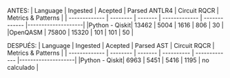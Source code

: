 ANTES:
| Language      | Ingested | Acepted | Parsed ANTLR4 | Circuit RQCR  | Metrics & Patterns |
| ------------- | -------- | ------- | ------------- | ------------- |--------------------|
|Python - Qiskit| 13462    | 5004    | 1616          | 806           | 30                 |
|OpenQASM       | 75800    |  15320  | 101           | 101           | 50                 |


DESPUÉS:
| Language      | Ingested | Acepted | Parsed AST | Circuit RQCR  | Metrics & Patterns |
| ------------- | -------- | ------- | ---------- | ------------- |--------------------|
|Python - Qiskit| 6963     | 5451    | 5416       | 1195          | no calculado       |